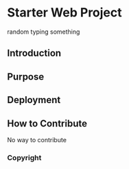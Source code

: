 # Starter Web Project
random typing something

## Introduction

## Purpose

## Deployment

## How to Contribute
No way to contribute

### Copyright